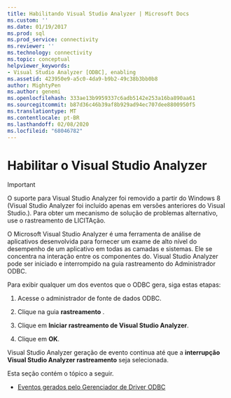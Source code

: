 ```yaml
---
title: Habilitando Visual Studio Analyzer | Microsoft Docs
ms.custom: ''
ms.date: 01/19/2017
ms.prod: sql
ms.prod_service: connectivity
ms.reviewer: ''
ms.technology: connectivity
ms.topic: conceptual
helpviewer_keywords:
- Visual Studio Analyzer [ODBC], enabling
ms.assetid: 423950e9-a5c0-4da9-b9b2-49c38b3bb0b8
author: MightyPen
ms.author: genemi
ms.openlocfilehash: 333ae13b9959337c6adb5142e253a16ba890aa61
ms.sourcegitcommit: b87d36c46b39af8b929ad94ec707dee8800950f5
ms.translationtype: MT
ms.contentlocale: pt-BR
ms.lasthandoff: 02/08/2020
ms.locfileid: "68046782"
---
```

# <a name="enabling-visual-studio-analyzer"></a>Habilitar o Visual Studio Analyzer
> [!IMPORTANT]  
>  O suporte para Visual Studio Analyzer foi removido a partir do Windows 8 (Visual Studio Analyzer foi incluído apenas em versões anteriores do Visual Studio.). Para obter um mecanismo de solução de problemas alternativo, use o rastreamento de LICITAção.  
  
 O Microsoft Visual Studio Analyzer é uma ferramenta de análise de aplicativos desenvolvida para fornecer um exame de alto nível do desempenho de um aplicativo em todas as camadas e sistemas. Ele se concentra na interação entre os componentes do. Visual Studio Analyzer pode ser iniciado e interrompido na guia rastreamento do Administrador ODBC.  
  
 Para exibir qualquer um dos eventos que o ODBC gera, siga estas etapas:  
  
1.  Acesse o administrador de fonte de dados ODBC.  
  
2.  Clique na guia **rastreamento** .  
  
3.  Clique em **Iniciar rastreamento de Visual Studio Analyzer**.  
  
4.  Clique em **OK**.  
  
 Visual Studio Analyzer geração de evento continua até que a **interrupção Visual Studio Analyzer rastreamento** seja selecionada.  
  
 Esta seção contém o tópico a seguir.  
  
-   [Eventos gerados pelo Gerenciador de Driver ODBC](../../../odbc/reference/develop-app/events-generated-by-the-odbc-driver-manager.md)
